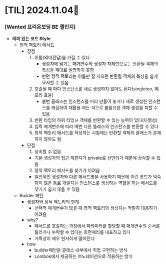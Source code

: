 # [TIL] 2024.11.04📒

### [Wanted 프리온보딩 BE 챌린지]
  * **의미 있는 코드 Style**
    * 정적 팩토리 메서드
      * 장점
        1. 이름(의미전달)을 가질 수 있다
           * 생성자에 넘기는 매개변수와 생성자 자체만으로는 반환될 객체의 특성을 제대로 설명하지 못함
           * 반면 정적 팩토리는 이름만 잘 지으면 반환될 객체의 특성을 쉽게 묘사할 수 있음
        2. 호출될 때 마다 인스턴스를 새로 생성하지 않아도 된다(singleton, 메모리 효율)
           * 불변 클래스는 인스턴스를 미리 만들어 놓거나 새로 생성한 인스턴스를 캐싱하여 재활용 하는 식으로 불필요한 객체 생성을 피할 수 있음
        3. 반환 타입의 하위 타잉ㅂ 객체를 반환할 수 있는 능력이 있다(다형성)
        4. 입력 매개변수에 따라 매번 다른 틀래스의 인스턴스를 반환할 수 있다
        5. 정적 팩토리 메서드를 작성하는 시점에는 반환할 객체의 클래스가 존재하지 않아도 됨
      * 단점
        1. 상속할 수 없음
          * 기본 생성자의 접근 제한자가 private로 선언되기 때문에 상속할 수 없음
        2. 정적 팩토리 메서드를 찾기가 어려움
          * 일반적인 생성자와 다른 메서드명을 사용하기 때문에 이런 코드가 익숙하지 않은 동료 개발자는 인스턴스를 생성하는 역할을 하는 메서드를 찾기가 쉽지 않을 수 있음
    * Builder 패턴
      * 생성자와 정적 팩토리의 한계
        * 선택적 매개변수가 많을 때 정적 팩토리와 생성자는 적절히 대응하기 어려움
      * why?
        * 매서드를 호출하는 과정에서 파라미터를 할당할 때 매개변수의 순서를 틀리거나 누락할 수 있다는 휴먼에러를 내포하고 있다
        * 가독성이 매우 현저하게 떨어진다
      * how
        * builder패턴을 클래스 내부에서 직접 구현하는 방식
        * Lombok에서 제공하는 어노테이션으로 적용하는 방식 

